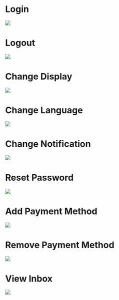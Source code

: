 # Login
![](https://tinyurl.com/tkkre5ww)

# Logout
![](https://tinyurl.com/2jpvevay)

# Change Display
![](https://tinyurl.com/msaeu2u8)

# Change Language
![](https://tinyurl.com/ywk9bx4d)

# Change Notification
![](https://tinyurl.com/22mjr4hp)

# Reset Password
![](https://tinyurl.com/ycky5r52)

# Add Payment Method
![](https://tinyurl.com/29c7wc5x)

# Remove Payment Method
![](https://tinyurl.com/43cc8wkr)

# View Inbox
![](https://tinyurl.com/bdcuzp52)
